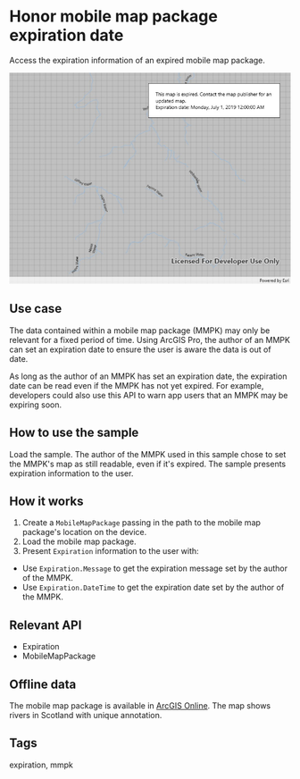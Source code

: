 # Honor mobile map package expiration date

Access the expiration information of an expired mobile map package.

![Honor mobile map package expiration date](HonorMobileMapPackageExpiration.jpg)

## Use case

The data contained within a mobile map package (MMPK) may only be relevant for a fixed period of time. Using ArcGIS Pro, the author of an MMPK can set an expiration date to ensure the user is aware the data is out of date.

As long as the author of an MMPK has set an expiration date, the expiration date can be read even if the MMPK has not yet expired. For example, developers could also use this API to warn app users that an MMPK may be expiring soon.

## How to use the sample

Load the sample. The author of the MMPK used in this sample chose to set the MMPK's map as still readable, even if it's expired. The sample presents expiration information to the user.

## How it works

1. Create a `MobileMapPackage` passing in the path to the mobile map package's location on the device.
2. Load the mobile map package.
3. Present `Expiration` information to the user with:
  * Use `Expiration.Message` to get the expiration message set by the author of the MMPK.
  * Use `Expiration.DateTime` to get the expiration date set by the author of the MMPK.

## Relevant API

* Expiration
* MobileMapPackage

## Offline data

The mobile map package is available in [ArcGIS Online](https://arcgisruntime.maps.arcgis.com/home/item.html?id=174150279af74a2ba6f8b87a567f480b). The map shows rivers in Scotland with unique annotation.

## Tags

expiration, mmpk